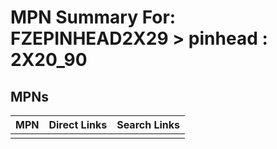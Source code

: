 



# MPN Summary For: FZEPINHEAD2X29 > pinhead : 2X20_90

## MPNs
  

|MPN|Direct Links|Search Links|
| :--- | :--- | :--- |
||||
